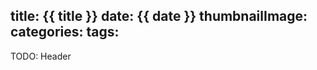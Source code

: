 title: {{ title }}
date: {{ date }}
thumbnailImage:  
categories:
tags:
---

TODO: Header

<!--more-->
<!--toc-->